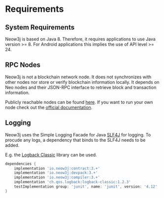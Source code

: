 # Requirements

## System Requirements

Neow3j is based on Java 8. Therefore, it requires applications to use Java version >= 8. For Android
applications this implies the use of API level >= 24.

## RPC Nodes

Neow3j is not a blockchain network node. It does not synchronizes with other nodes nor store
or verify blockchain information locally. It depends on Neo nodes and their JSON-RPC interface to
retrieve block and transaction information.

Publicly reachable nodes can be found [here](http://monitor.cityofzion.io/).
If you want to run your own node check out the [official
documentation](https://docs.neo.org/v3/docs/en-us/node/introduction.html).

## Logging

Neow3j uses the Simple Logging Facade for Java [SLF4J](http://www.slf4j.org/) for logging. To procude any logs, a dependency that
binds to the SLF4J needs to be added.

E.g. the [Logback Classic](http://logback.qos.ch/index.html) library can be used.

```groovy
dependencies {
    implementation 'io.neow3j:contract:3.+'
    implementation 'io.neow3j:devpack:3.+'
    implementation 'io.neow3j:compiler:3.+'
    implementation 'ch.qos.logback:logback-classic:1.2.3'
    testImplementation group: 'junit', name: 'junit', version: '4.12'
}
```
